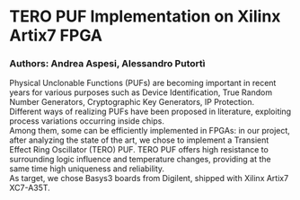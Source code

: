 # TERO PUF Implementation on Xilinx Artix7 FPGA
### Authors: Andrea Aspesi, Alessandro Putortì

Physical Unclonable Functions (PUFs) are becoming important in recent years for various purposes such as Device Identification, True Random Number Generators, Cryptographic Key Generators, IP Protection.  
Different ways of realizing PUFs have been proposed in literature, exploiting process variations occurring inside chips.  
Among them, some can be efficiently implemented in FPGAs: in our project, after analyzing the state of the art, we chose to implement a Transient Effect Ring Oscillator (TERO) PUF.
TERO PUF offers high resistance to surrounding logic influence and temperature changes, providing at the same time high uniqueness and reliability.  
As target, we chose Basys3 boards from Digilent, shipped with Xilinx Artix7 XC7-A35T.